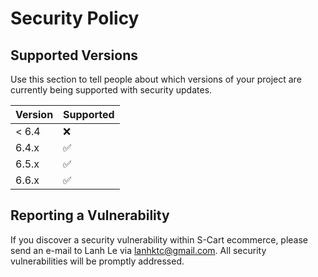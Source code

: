 # Security Policy

## Supported Versions

Use this section to tell people about which versions of your project are
currently being supported with security updates.

| Version | Supported          |
| ------- | ------------------ |
| < 6.4   | :x:                |
| 6.4.x   | :white_check_mark: |
| 6.5.x   | :white_check_mark: |
| 6.6.x   | :white_check_mark: |

## Reporting a Vulnerability

If you discover a security vulnerability within S-Cart ecommerce, please send an e-mail to Lanh Le via lanhktc@gmail.com. All security vulnerabilities will be promptly addressed.
